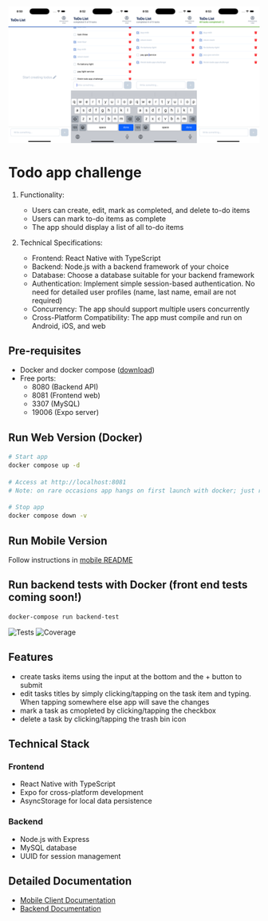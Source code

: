 <p align="center">
  <img src="./screenshot.png" width=800 title="ui design">
</p>

# Todo app challenge

1. Functionality:

   - Users can create, edit, mark as completed, and delete to-do items
   - Users can mark to-do items as complete
   - The app should display a list of all to-do items

2. Technical Specifications:
   - Frontend: React Native with TypeScript
   - Backend: Node.js with a backend framework of your choice
   - Database: Choose a database suitable for your backend framework
   - Authentication: Implement simple session-based authentication. No need for detailed user profiles (name, last name, email are not required)
   - Concurrency: The app should support multiple users concurrently
   - Cross-Platform Compatibility: The app must compile and run on Android, iOS, and web

## Pre-requisites

- Docker and docker compose ([download](https://www.docker.com/))
- Free ports:
  - 8080 (Backend API)
  - 8081 (Frontend web)
  - 3307 (MySQL)
  - 19006 (Expo server)

## Run Web Version (Docker)

```bash
# Start app
docker compose up -d

# Access at http://localhost:8081
# Note: on rare occasions app hangs on first launch with docker; just refresh the browser and app will work normally

# Stop app
docker compose down -v
```

## Run Mobile Version

Follow instructions in [mobile README](client/todo-app/README.md)

## Run backend tests with Docker (front end tests coming soon!)

```bash
docker-compose run backend-test
```

![Tests](https://img.shields.io/badge/tests-passing-brightgreen)
![Coverage](https://img.shields.io/badge/coverage-96%25-brightgreen)

## Features

- create tasks items using the input at the bottom and the + button to submit
- edit tasks titles by simply clicking/tapping on the task item and typing. When tapping somewhere else app will save the changes
- mark a task as cmopleted by clicking/tapping the checkbox
- delete a task by clicking/tapping the trash bin icon

## Technical Stack

### Frontend

- React Native with TypeScript
- Expo for cross-platform development
- AsyncStorage for local data persistence

### Backend

- Node.js with Express
- MySQL database
- UUID for session management

## Detailed Documentation

- [Mobile Client Documentation](client/todo-app/README.md)
- [Backend Documentation](server/README.md)
